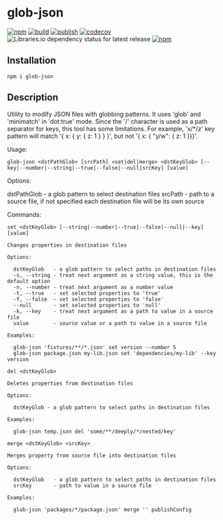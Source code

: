 # glob-json

[![npm](https://img.shields.io/npm/v/glob-json)](https://npm.im/glob-json)
[![build](https://github.com/iyegoroff/glob-json/workflows/build/badge.svg)](https://github.com/iyegoroff/glob-json/actions/workflows/build.yml)
[![publish](https://github.com/iyegoroff/glob-json/workflows/publish/badge.svg)](https://github.com/iyegoroff/glob-json/actions/workflows/publish.yml)
[![codecov](https://codecov.io/gh/iyegoroff/glob-json/branch/main/graph/badge.svg?t=1520230083925)](https://codecov.io/gh/iyegoroff/glob-json)
![Libraries.io dependency status for latest release](https://img.shields.io/librariesio/release/npm/glob-json)
[![npm](https://img.shields.io/npm/l/glob-json.svg?t=1495378566925)](https://www.npmjs.com/package/glob-json)

## Installation

```
npm i glob-json
```

## Description

Utility to modify JSON files with globbing patterns. It uses 'glob' and 'minimatch' in 'dot:true' mode. Since the '/' character is used as a path separator for keys, this tool has some limitations. For example, 'x/\*/z' key pattern will match '{&nbsp;x:&nbsp;{&nbsp;y:&nbsp;{&nbsp;z:&nbsp;1&nbsp;}&nbsp;}&nbsp;}', but not '{&nbsp;x:&nbsp;{&nbsp;"y/w":&nbsp;{&nbsp;z:&nbsp;1&nbsp;}}}'.

Usage:

`glob-json <dstPathGlob> [srcPath] <set|del|merge> <dstKeyGlob> [--key|--number|--string|--true|--false|--null|srcKey] [value]`

Options:

dstPathGlob - a glob pattern to select destination files
srcPath - path to a source file, if not specified each destination file will be its own source

Commands:

`set <dstKeyGlob> [--string|--number|--true|--false|--null|--key] [value]`

    Changes properties in destination files

    Options:

      dstKeyGlob   - a glob pattern to select paths in destination files
      -s, --string - treat next argument as a string value, this is the default option
      -n, --number - treat next argument as a number value
      -t, --true   - set selected properties to 'true'
      -f, --false  - set selected properties to 'false'
      --null       - set selected properties to 'null'
      -k, --key    - treat next argument as a path to value in a source file
      value        - source value or a path to value in a source file

    Examples:

      glob-json 'fixtures/**/*.json' set version --number 5
      glob-json package.json my-lib.json set 'dependencies/my-lib' --key version

`del <dstKeyGlob>`

    Deletes properties from destination files

    Options:

      dstKeyGlob - a glob pattern to select paths in destination files

    Examples:

      glob-json temp.json del 'some/**/deeply/*/nested/key'

`merge <dstKeyGlob> <srcKey>`

    Merges property from source file into destination files

    Options:

      dstKeyGlob   - a glob pattern to select paths in destination files
      srcKey       - path to value in a source file

    Examples:

      glob-json 'packages/*/package.json' merge '' publishConfig
